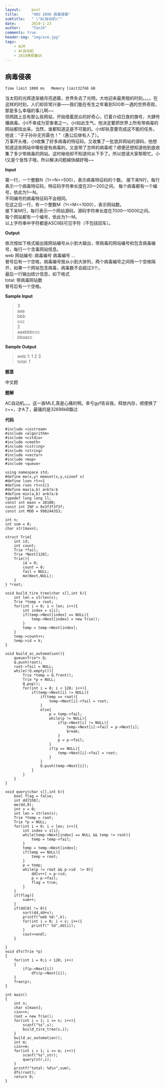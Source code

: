 ```yaml
---
layout:     post
title:      "HDU 2896 病毒侵袭"
subtitle:   " \"AC自动机\""
date:       2019-1-23
author:     "TanJX"
comments: true
header-img: "img/acm.jpg"
tags:
    - ACM
    - AC自动机
    - 2019寒假集训
---
```


## 病毒侵袭 

```Time limit 1000 ms   Memory limit32768 kB```

当太阳的光辉逐渐被月亮遮蔽，世界失去了光明，大地迎来最黑暗的时刻。。。。在这样的时刻，人们却异常兴奋——我们能在有生之年看到500年一遇的世界奇观，那是多么幸福的事儿啊~~ <br>
但网路上总有那么些网站，开始借着民众的好奇心，打着介绍日食的旗号，大肆传播病毒。小t不幸成为受害者之一。小t如此生气，他决定要把世界上所有带病毒的网站都找出来。当然，谁都知道这是不可能的。小t却执意要完成这不能的任务，他说：“子子孙孙无穷匮也！”（愚公后继有人了）。<br> 
万事开头难，小t收集了好多病毒的特征码，又收集了一批诡异网站的源码，他想知道这些网站中哪些是有病毒的，又是带了怎样的病毒呢？顺便还想知道他到底收集了多少带病毒的网站。这时候他却不知道何从下手了。所以想请大家帮帮忙。小t又是个急性子哦，所以解决问题越快越好哦~~ 

**Input**

第一行，一个整数N（1<=N<=500），表示病毒特征码的个数。 
接下来N行，每行表示一个病毒特征码，特征码字符串长度在20—200之间。 
每个病毒都有一个编号，依此为1—N。 <br>
不同编号的病毒特征码不会相同。 <br>
在这之后一行，有一个整数M（1<=M<=1000），表示网站数。 <br>
接下来M行，每行表示一个网站源码，源码字符串长度在7000—10000之间。 <br>
每个网站都有一个编号，依此为1—M。 <br>
以上字符串中字符都是ASCII码可见字符（不包括回车）。 <br>

**Output**

依次按如下格式输出按网站编号从小到大输出，带病毒的网站编号和包含病毒编号，每行一个含毒网站信息。 <br>
web 网站编号: 病毒编号 病毒编号 … <br>
冒号后有一个空格，病毒编号按从小到大排列，两个病毒编号之间用一个空格隔开，如果一个网站包含病毒，病毒数不会超过3个。 <br>
最后一行输出统计信息，如下格式 <br>
total: 带病毒网站数 <br>
冒号后有一个空格。 <br>

**Sample Input**

>3<br>
aaa<br>
bbb<br>
ccc<br>
2<br>
aaabbbccc<br>
bbaacc<br>

**Sample Output**

>web 1: 1 2 3<br>
total: 1<br>

**题意**

中文题

**题解**

AC自动机。。。这一直MLE,真是心痛的啊。幸亏gyf告诉我，释放内存，顺便换了c++，才A了，最骚的是32696kB飘过

**代码**

```
#include <iostream>
#include <algorithm>
#include <cstdio>
#include <cmath>
#include <cstring>
#include <string>
#include <vector>
#include <map>
#include <queue>

using namespace std;
#define me(x,y) memset(x,y,sizeof x)
#define lson rt<<1
#define rson rt<<1|1
#define max(a,b) a>b?a:b
#define min(a,b) a<b?a:b
typedef long long ll;
const int maxn = 10100;
const int INF = 0x3f3f3f3f;
const int MOD = 998244353;

int n;
int sum = 0;
char str[maxn];

struct Trie{
    int id;
    int count;
    Trie *fail;
    Trie *Next[128];
    Trie(){
        id = 0;
        count = 0;
        fail = NULL;
        me(Next,NULL);
    }
} *root;

void build_tire_tree(char s[],int k){
    int len = strlen(s);
    Trie *temp = root;
    for(int i = 0; i < len; i++){
        int index = s[i];
        if(temp->Next[index] == NULL){
            temp->Next[index] = new Trie();
        }
        temp = temp->Next[index];
    }
    temp->count++;
    temp->id = k;
}

void build_ac_automation(){
    queue<Trie*> Q;
    Q.push(root);
    root->fail = NULL;
    while(!Q.empty()){
        Trie *temp = Q.front();
        Trie *p = NULL;
        Q.pop();
        for(int i = 0; i < 128; i++){
            if(temp->Next[i] != NULL){
                if(temp == root){
                    temp->Next[i]->fail = root;
                }
                else{
                    p = temp->fail;
                    while(p != NULL){
                        if(p->Next[i] != NULL){
                            temp->Next[i]->fail = p->Next[i];
                            break;
                        }
                        p = p->fail;
                    }
                    if(p == NULL){
                        temp->Next[i]->fail = root;
                    }
                }
                Q.push(temp->Next[i]);
            }
        }
    }
}

void query(char s[],int k){
    bool flag = false;
    int dd[550];
    me(dd,0);
    int v = 0;
    int len = strlen(s);
    Trie *temp = root;
    Trie *p = NULL;
    for(int i = 0; i < len; i++){
        int index = s[i];
        while(temp->Next[index] == NULL && temp != root){
            temp = temp->fail;
        }
        temp = temp->Next[index];
        if(temp == NULL){
            temp = root;
        }
        p = temp;
        while(p != root && p->id  != 0){
            dd[v++] = p->id;
            p = p->fail;
            flag = true;
        }
    }
    if(flag){
        sum++;
    }
    if(dd[0] != 0){
        sort(dd,dd+v);
        printf("web %d:",k);
        for(int i = 0; i < v; i++){
            printf(" %d",dd[i]);
        }
        cout<<endl;
    }
    
}
void dfs(Trie *p)
{
    for(int i = 0;i < 128; i++)
    {
        if(p->Next[i])
            dfs(p->Next[i]);
    }
    free(p);
}

int main()
{
    int n;
    char s[maxn];
    cin>>n;
    root = new Trie();
    for(int i = 1; i <= n; i++){
        scanf("%s",s);
        build_tire_tree(s,i);
    }
    build_ac_automation();
    int m;
    cin>>m;
    for(int i = 1; i <= m; i++){
        scanf("%s",str);
        query(str,i);
    }
    printf("total: %d\n",sum);
    dfs(root);
    return 0;
}
```